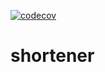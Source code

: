[![codecov](https://codecov.io/gh/Neko2h/shortener/branch/main/graph/badge.svg?token=MP8ei2Qp9P)](https://codecov.io/gh/Neko2h/shortener)
# shortener
 
